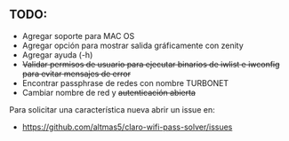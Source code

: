 TODO:
-----
* Agregar soporte para MAC OS
* Agregar opción para mostrar salida gráficamente con zenity
* Agregar ayuda (-h)
* ~~Validar permisos de usuario para ejecutar binarios de iwlist e iwconfig para evitar mensajes de error~~
* Encontrar passphrase de redes con nombre TURBONET
* Cambiar nombre de red y ~~autenticación abierta~~

Para solicitar una característica nueva abrir un issue en: 
* https://github.com/altmas5/claro-wifi-pass-solver/issues

